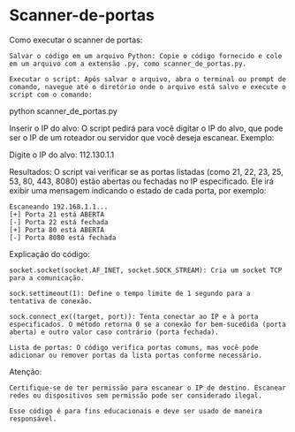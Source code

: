 # Scanner-de-portas
Como executar o scanner de portas:

    Salvar o código em um arquivo Python: Copie o código fornecido e cole em um arquivo com a extensão .py, como scanner_de_portas.py.

    Executar o script: Após salvar o arquivo, abra o terminal ou prompt de comando, navegue até o diretório onde o arquivo está salvo e execute o script com o comando:

python scanner_de_portas.py

Inserir o IP do alvo: O script pedirá para você digitar o IP do alvo, que pode ser o IP de um roteador ou servidor que você deseja escanear. Exemplo:

Digite o IP do alvo: 112.130.1.1

Resultados: O script vai verificar se as portas listadas (como 21, 22, 23, 25, 53, 80, 443, 8080) estão abertas ou fechadas no IP especificado. Ele irá exibir uma mensagem indicando o estado de cada porta, por exemplo:

    Escaneando 192.168.1.1...
    [+] Porta 21 está ABERTA
    [-] Porta 22 está fechada
    [+] Porta 80 está ABERTA
    [-] Porta 8080 está fechada

Explicação do código:

    socket.socket(socket.AF_INET, socket.SOCK_STREAM): Cria um socket TCP para a comunicação.

    sock.settimeout(1): Define o tempo limite de 1 segundo para a tentativa de conexão.

    sock.connect_ex((target, port)): Tenta conectar ao IP e à porta especificados. O método retorna 0 se a conexão for bem-sucedida (porta aberta) e outro valor caso contrário (porta fechada).

    Lista de portas: O código verifica portas comuns, mas você pode adicionar ou remover portas da lista portas conforme necessário.

Atenção:

    Certifique-se de ter permissão para escanear o IP de destino. Escanear redes ou dispositivos sem permissão pode ser considerado ilegal.

    Esse código é para fins educacionais e deve ser usado de maneira responsável.
